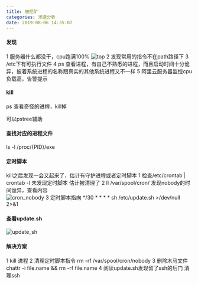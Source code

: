 ```yaml
---
title: 被挖矿
categories: 渗透分析
date: 2019-08-06 14:35:07
---
```



#### 发现

1 服务器什么都没干，cpu跑满100%
![top](/img/top.png)
2 发现常用的指令不在path路径下
3 /etc下有可执行文件
4 ps 查看进程，有自己不熟悉的进程，而且启动时间十分诡异，披着系统进程的名称跟真实的其他系统进程又不一样
5 阿里云服务器监控cpu负载高，告警提示

#### kill

ps 查看奇怪的进程，kill掉

可以pstree辅助


#### 查找对应的进程文件
ls -l /proc/{PID}/exe

<!--more-->

#### 定时脚本
kill之后发现一会又起来了，估计有守护进程或者定时脚本
1 检查/etc/crontab | crontab -l  未发现定时脚本  估计被清理了 
2 ll /var/spool/cron/ 发现nobody的时间诡异，查看内容  
![cron_nobody](/img/cron_nobody.png)
3 定时脚本指向 */30 * * * * sh /etc/update.sh >/dev/null 2>&1 

#### 查看update.sh 

![update_sh](/img/update_sh.png)

#### 解决方案

1  kill 进程
2  清理定时脚本指令 rm -rf /var/spool/cron/nobody
3  删除木马文件 chattr -i file.name &&  rm -rf  file.name 
4  阅读update.sh发现留了ssh的后门 清理ssh




